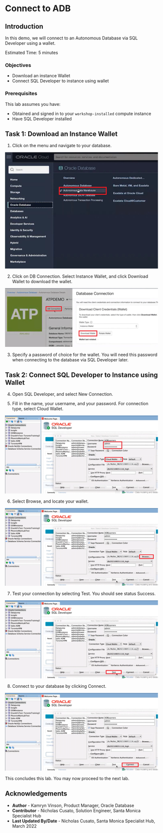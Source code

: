 # Connect to ADB

## Introduction
In this demo, we will connect to an Autonomous Database via SQL Developer using a wallet. 

Estimated Time: 5 minutes

### Objectives
- Download an instance Wallet
- Connect SQL Developer to instance using wallet

### Prerequisites
  This lab assumes you have:
  - Obtained and signed in to your `workshop-installed` compute instance
  - Have SQL Developer installed

## Task 1: Download an Instance Wallet
1. Click on the menu and navigate to your database. 

  ![Shows the menu to option to navigate to database.](./images/navigate-to-db.png)

2. Click on DB Connection. Select Instance Wallet, and click Download Wallet to download the wallet. 

  ![Shows how to download wallet.](./images/download-wallet.png)

3. Specify a password of choice for the wallet. You will need this password when connecting to the database via SQL Developer later.

## Task 2: Connect SQL Developer to Instance using Wallet

4. Open SQL Developer, and select New Connection. 

5. Fill in the name, your username, and your password. For connection type, select Cloud Wallet.

  ![Shows where to enter username, password, and select cloud wallet.](./images/cloud-wallet.png)

6. Select Browse, and locate your wallet. 

  ![Shows where to browser for the cloud wallet.](./images/locate-wallet.png)

7. Test your connection by selecting Test. You should see status Success. 

  ![Shows how to test connection to wallet.](./images/test-connection.png)

8. Connect to your database by clicking Connect. 

  ![Shows how to connect to database.](./images/connect-wallet.png)

This concludes this lab. You may now proceed to the next lab.

## Acknowledgements

- **Author** - Kamryn Vinson, Product Manager, Oracle Database
- **Contributor** - Nicholas Cusato, Solution Engineer, Santa Monica Specialist Hub
- **Last Updated By/Date** - Nicholas Cusato, Santa Monica Specialist Hub, March 2022
